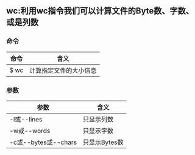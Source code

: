 ## wc:利用wc指令我们可以计算文件的Byte数、字数、或是列数

### 命令
命令 | 含义 
----|------
$ wc | 计算指定文件的大小信息  

### 参数
参数 | 含义 
----|------
-l或--lines |  只显示列数  
-w或--words | 只显示字数
-c或--bytes或--chars | 只显示Bytes数 
  

